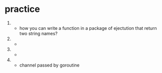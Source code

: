# practice

1. - how you can write a function in a package of ejectution that return two string names?
2. -
3. -
4. - channel passed by goroutine

